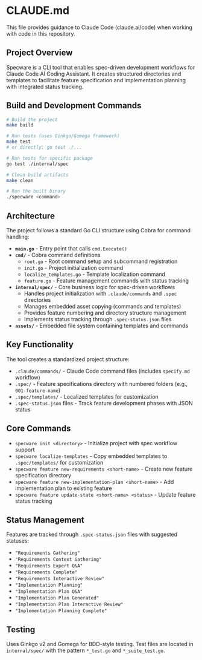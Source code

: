 # CLAUDE.md

This file provides guidance to Claude Code (claude.ai/code) when working with code in this repository.

## Project Overview

Specware is a CLI tool that enables spec-driven development workflows for Claude Code AI Coding Assistant. It creates structured directories and templates to facilitate feature specification and implementation planning with integrated status tracking.

## Build and Development Commands

```bash
# Build the project
make build

# Run tests (uses Ginkgo/Gomega framework)
make test
# or directly: go test ./...

# Run tests for specific package
go test ./internal/spec

# Clean build artifacts
make clean

# Run the built binary
./specware <command>
```

## Architecture

The project follows a standard Go CLI structure using Cobra for command handling:

- **`main.go`** - Entry point that calls `cmd.Execute()`
- **`cmd/`** - Cobra command definitions
  - `root.go` - Root command setup and subcommand registration  
  - `init.go` - Project initialization command
  - `localize_templates.go` - Template localization command
  - `feature.go` - Feature management commands with status tracking
- **`internal/spec/`** - Core business logic for spec-driven workflows
  - Handles project initialization with `.claude/commands` and `.spec` directories
  - Manages embedded asset copying (commands and templates)
  - Provides feature numbering and directory structure management
  - Implements status tracking through `.spec-status.json` files
- **`assets/`** - Embedded file system containing templates and commands

## Key Functionality

The tool creates a standardized project structure:
- `.claude/commands/` - Claude Code command files (includes `specify.md` workflow)
- `.spec/` - Feature specifications directory with numbered folders (e.g., `001-feature-name`)
- `.spec/templates/` - Localized templates for customization
- `.spec-status.json` files - Track feature development phases with JSON status

## Core Commands

- `specware init <directory>` - Initialize project with spec workflow support
- `specware localize-templates` - Copy embedded templates to `.spec/templates/` for customization
- `specware feature new-requirements <short-name>` - Create new feature specification directory
- `specware feature new-implementation-plan <short-name>` - Add implementation plan to existing feature
- `specware feature update-state <short-name> <status>` - Update feature status tracking

## Status Management

Features are tracked through `.spec-status.json` files with suggested statuses:
- `"Requirements Gathering"`
- `"Requirements Context Gathering"`
- `"Requirements Expert Q&A"`
- `"Requirements Complete"`
- `"Requirements Interactive Review"`
- `"Implementation Planning"`
- `"Implementation Plan Q&A"`
- `"Implementation Plan Generated"`
- `"Implementation Plan Interactive Review"`
- `"Implementation Planning Complete"`

## Testing

Uses Ginkgo v2 and Gomega for BDD-style testing. Test files are located in `internal/spec/` with the pattern `*_test.go` and `*_suite_test.go`.